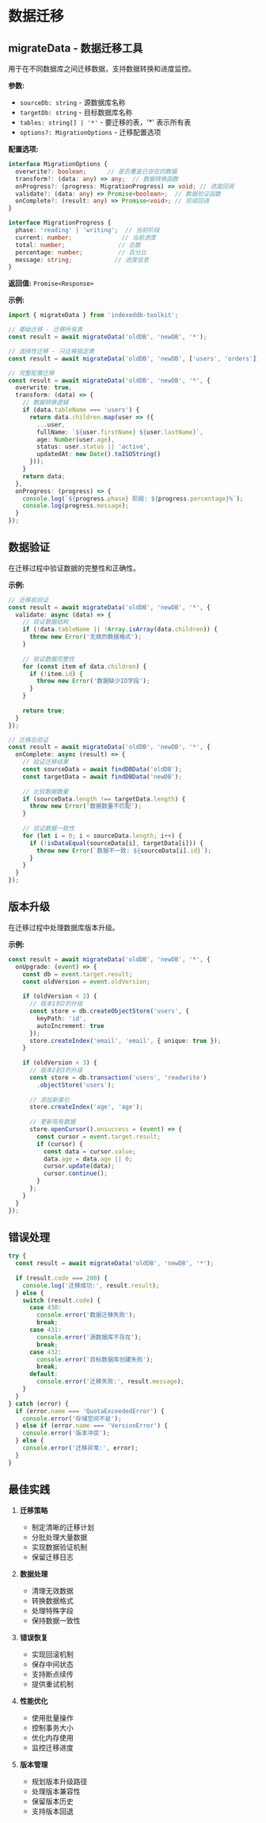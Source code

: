 # 数据迁移

## migrateData - 数据迁移工具

用于在不同数据库之间迁移数据，支持数据转换和进度监控。

**参数:**
- `sourceDb: string` - 源数据库名称
- `targetDb: string` - 目标数据库名称
- `tables: string[] | '*'` - 要迁移的表，'*' 表示所有表
- `options?: MigrationOptions` - 迁移配置选项

**配置选项:**
```typescript
interface MigrationOptions {
  overwrite?: boolean;      // 是否覆盖已存在的数据
  transform?: (data: any) => any;  // 数据转换函数
  onProgress?: (progress: MigrationProgress) => void; // 进度回调
  validate?: (data: any) => Promise<boolean>;  // 数据验证函数
  onComplete?: (result: any) => Promise<void>; // 完成回调
}

interface MigrationProgress {
  phase: 'reading' | 'writing';  // 当前阶段
  current: number;              // 当前进度
  total: number;               // 总数
  percentage: number;          // 百分比
  message: string;            // 进度信息
}
```

**返回值:** `Promise<Response>`

**示例:**
```typescript
import { migrateData } from 'indexeddb-toolkit';

// 基础迁移 - 迁移所有表
const result = await migrateData('oldDB', 'newDB', '*');

// 选择性迁移 - 只迁移指定表
const result = await migrateData('oldDB', 'newDB', ['users', 'orders']);

// 完整配置迁移
const result = await migrateData('oldDB', 'newDB', '*', {
  overwrite: true,
  transform: (data) => {
    // 数据转换逻辑
    if (data.tableName === 'users') {
      return data.children.map(user => ({
        ...user,
        fullName: `${user.firstName} ${user.lastName}`,
        age: Number(user.age),
        status: user.status || 'active',
        updatedAt: new Date().toISOString()
      }));
    }
    return data;
  },
  onProgress: (progress) => {
    console.log(`${progress.phase} 阶段: ${progress.percentage}%`);
    console.log(progress.message);
  }
});
```

## 数据验证

在迁移过程中验证数据的完整性和正确性。

**示例:**
```typescript
// 迁移前验证
const result = await migrateData('oldDB', 'newDB', '*', {
  validate: async (data) => {
    // 验证数据结构
    if (!data.tableName || !Array.isArray(data.children)) {
      throw new Error('无效的数据格式');
    }
    
    // 验证数据完整性
    for (const item of data.children) {
      if (!item.id) {
        throw new Error('数据缺少ID字段');
      }
    }
    
    return true;
  }
});

// 迁移后验证
const result = await migrateData('oldDB', 'newDB', '*', {
  onComplete: async (result) => {
    // 验证迁移结果
    const sourceData = await findDBData('oldDB');
    const targetData = await findDBData('newDB');
    
    // 比较数据数量
    if (sourceData.length !== targetData.length) {
      throw new Error('数据数量不匹配');
    }
    
    // 验证数据一致性
    for (let i = 0; i < sourceData.length; i++) {
      if (!isDataEqual(sourceData[i], targetData[i])) {
        throw new Error(`数据不一致: ${sourceData[i].id}`);
      }
    }
  }
});
```

## 版本升级

在迁移过程中处理数据库版本升级。

**示例:**
```typescript
const result = await migrateData('oldDB', 'newDB', '*', {
  onUpgrade: (event) => {
    const db = event.target.result;
    const oldVersion = event.oldVersion;
    
    if (oldVersion < 2) {
      // 版本1到2的升级
      const store = db.createObjectStore('users', {
        keyPath: 'id',
        autoIncrement: true
      });
      store.createIndex('email', 'email', { unique: true });
    }
    
    if (oldVersion < 3) {
      // 版本2到3的升级
      const store = db.transaction('users', 'readwrite')
        .objectStore('users');
      
      // 添加新索引
      store.createIndex('age', 'age');
      
      // 更新现有数据
      store.openCursor().onsuccess = (event) => {
        const cursor = event.target.result;
        if (cursor) {
          const data = cursor.value;
          data.age = data.age || 0;
          cursor.update(data);
          cursor.continue();
        }
      };
    }
  }
});
```

## 错误处理

```typescript
try {
  const result = await migrateData('oldDB', 'newDB', '*');
  
  if (result.code === 200) {
    console.log('迁移成功:', result.result);
  } else {
    switch (result.code) {
      case 430:
        console.error('数据迁移失败');
        break;
      case 431:
        console.error('源数据库不存在');
        break;
      case 432:
        console.error('目标数据库创建失败');
        break;
      default:
        console.error('迁移失败:', result.message);
    }
  }
} catch (error) {
  if (error.name === 'QuotaExceededError') {
    console.error('存储空间不足');
  } else if (error.name === 'VersionError') {
    console.error('版本冲突');
  } else {
    console.error('迁移异常:', error);
  }
}
```

## 最佳实践

1. **迁移策略**
   - 制定清晰的迁移计划
   - 分批处理大量数据
   - 实现数据验证机制
   - 保留迁移日志

2. **数据处理**
   - 清理无效数据
   - 转换数据格式
   - 处理特殊字段
   - 保持数据一致性

3. **错误恢复**
   - 实现回滚机制
   - 保存中间状态
   - 支持断点续传
   - 提供重试机制

4. **性能优化**
   - 使用批量操作
   - 控制事务大小
   - 优化内存使用
   - 监控迁移进度

5. **版本管理**
   - 规划版本升级路径
   - 处理版本兼容性
   - 保留版本历史
   - 支持版本回退
